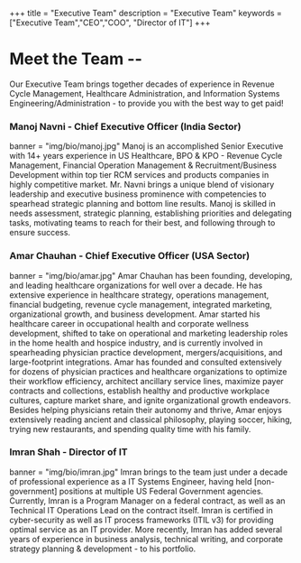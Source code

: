 +++
title = "Executive Team"
description = "Executive Team"
keywords = ["Executive Team","CEO","COO", "Director of IT"]
+++

# Meet the Team --
Our Executive Team brings together decades of experience in Revenue Cycle Management, Healthcare Administration, and Information Systems Engineering/Administration - to provide you with the best way to get paid!

### Manoj Navni - Chief Executive Officer (India Sector)
banner = "img/bio/manoj.jpg"
Manoj is an accomplished Senior Executive with 14+ years experience in US Healthcare, BPO & KPO - Revenue Cycle Management, Financial Operation Management & Recruitment/Business Development within top tier RCM services and products companies in highly competitive market. Mr. Navni brings a unique blend of visionary leadership and executive business prominence with competencies to spearhead strategic planning and bottom line results. 
Manoj is skilled in needs assessment, strategic planning, establishing priorities and delegating tasks, motivating teams to reach for their best, and following through to ensure success.

### Amar Chauhan - Chief Executive Officer (USA Sector)
banner = "img/bio/amar.jpg"
Amar Chauhan has been founding, developing, and leading healthcare organizations for well over a decade. He has extensive experience in healthcare strategy, operations management, financial budgeting, revenue cycle management, integrated marketing, organizational growth, and business development.  Amar started his healthcare career in occupational health and corporate wellness development, shifted to take on operational and marketing leadership roles in the home health and hospice industry, and is currently involved in spearheading physician practice development, mergers/acquisitions, and large-footprint integrations.  Amar has founded and consulted extensively for dozens of physician practices and healthcare organizations to optimize their workflow efficiency, architect ancillary service lines, maximize payer contracts and collections, establish healthy and productive workplace cultures, capture market share, and ignite organizational growth endeavors. Besides helping physicians retain their autonomy and thrive, Amar enjoys extensively reading ancient and classical philosophy, playing soccer, hiking, trying new restaurants, and spending quality time with his family.

### Imran Shah - Director of IT
banner = "img/bio/imran.jpg"
Imran brings to the team just under a decade of professional experience as a IT Systems Engineer, having held [non-government] positions at multiple US Federal Government agencies. Currently, Imran is a Program Manager on a federal contract, as well as an Technical IT Operations Lead on the contract itself.  Imran is certified in cyber-security as well as IT process frameworks (ITIL v3) for providing optimal service as an IT provider. More recently, Imran has added several years of experience in business analysis, technical writing, and corporate strategy planning & development - to his portfolio.
